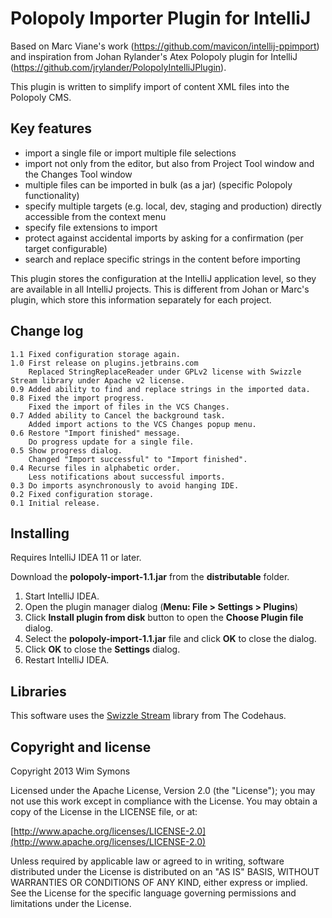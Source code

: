 # Polopoly Importer Plugin for IntelliJ

Based on Marc Viane's work (https://github.com/mavicon/intellij-ppimport) and inspiration
from Johan Rylander's Atex Polopoly plugin for IntelliJ (https://github.com/jrylander/PolopolyIntelliJPlugin).

This plugin is written to simplify import of content XML files into the Polopoly CMS.

## Key features

* import a single file or import multiple file selections
* import not only from the editor, but also from Project Tool window and the Changes Tool window
* multiple files can be imported in bulk (as a jar) (specific Polopoly functionality)
* specify multiple targets (e.g. local, dev, staging and production) directly accessible from the context menu
* specify file extensions to import
* protect against accidental imports by asking for a confirmation (per target configurable)
* search and replace specific strings in the content before importing

This plugin stores the configuration at the IntelliJ application level, so they are available in all IntelliJ projects.
This is different from Johan or Marc's plugin, which store this information separately for each project.

## Change log

    1.1 Fixed configuration storage again.
    1.0 First release on plugins.jetbrains.com
        Replaced StringReplaceReader under GPLv2 license with Swizzle Stream library under Apache v2 license.
    0.9 Added ability to find and replace strings in the imported data.
    0.8 Fixed the import progress.
        Fixed the import of files in the VCS Changes.
    0.7 Added ability to Cancel the background task.
        Added import actions to the VCS Changes popup menu.
    0.6 Restore "Import finished" message.
        Do progress update for a single file.
    0.5 Show progress dialog.
        Changed "Import successful" to "Import finished".
    0.4 Recurse files in alphabetic order.
        Less notifications about successful imports.
    0.3 Do imports asynchronously to avoid hanging IDE.
    0.2 Fixed configuration storage.
    0.1 Initial release.

## Installing

Requires IntelliJ IDEA 11 or later.

Download the **polopoly-import-1.1.jar** from the **distributable** folder.

1. Start IntelliJ IDEA.
2. Open the plugin manager dialog (**Menu: File > Settings > Plugins**)
3. Click **Install plugin from disk** button to open the **Choose Plugin file** dialog.
4. Select the **polopoly-import-1.1.jar** file and click **OK** to close the dialog.
5. Click **OK** to close the **Settings** dialog.
6. Restart IntelliJ IDEA.

## Libraries

This software uses the [Swizzle Stream](http://swizzle.codehaus.org/Swizzle+Stream) library from The Codehaus.

## Copyright and license

Copyright 2013 Wim Symons

Licensed under the Apache License, Version 2.0 (the "License");
you may not use this work except in compliance with the License.
You may obtain a copy of the License in the LICENSE file, or at:

  [http://www.apache.org/licenses/LICENSE-2.0](http://www.apache.org/licenses/LICENSE-2.0)

Unless required by applicable law or agreed to in writing, software
distributed under the License is distributed on an "AS IS" BASIS,
WITHOUT WARRANTIES OR CONDITIONS OF ANY KIND, either express or implied.
See the License for the specific language governing permissions and
limitations under the License.
